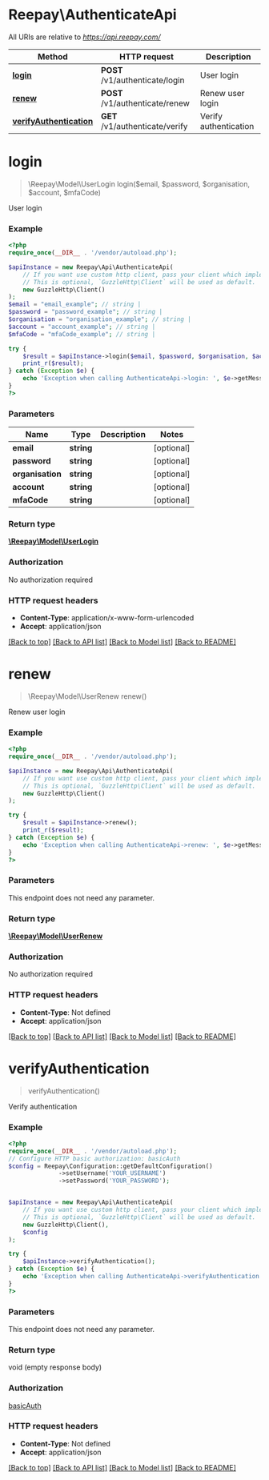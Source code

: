 # Reepay\AuthenticateApi

All URIs are relative to *https://api.reepay.com/*

 Method                                                              | HTTP request                    | Description           
---------------------------------------------------------------------|---------------------------------|-----------------------
 [**login**](AuthenticateApi.md#login)                               | **POST** /v1/authenticate/login | User login            
 [**renew**](AuthenticateApi.md#renew)                               | **POST** /v1/authenticate/renew | Renew user login      
 [**verifyAuthentication**](AuthenticateApi.md#verifyauthentication) | **GET** /v1/authenticate/verify | Verify authentication 

# **login**
> \Reepay\Model\UserLogin login($email, $password, $organisation, $account, $mfaCode)

User login

### Example

```php
<?php
require_once(__DIR__ . '/vendor/autoload.php');

$apiInstance = new Reepay\Api\AuthenticateApi(
    // If you want use custom http client, pass your client which implements `GuzzleHttp\ClientInterface`.
    // This is optional, `GuzzleHttp\Client` will be used as default.
    new GuzzleHttp\Client()
);
$email = "email_example"; // string | 
$password = "password_example"; // string | 
$organisation = "organisation_example"; // string | 
$account = "account_example"; // string | 
$mfaCode = "mfaCode_example"; // string | 

try {
    $result = $apiInstance->login($email, $password, $organisation, $account, $mfaCode);
    print_r($result);
} catch (Exception $e) {
    echo 'Exception when calling AuthenticateApi->login: ', $e->getMessage(), PHP_EOL;
}
?>
```

### Parameters

 Name             | Type       | Description | Notes      
------------------|------------|-------------|------------
 **email**        | **string** |             | [optional] 
 **password**     | **string** |             | [optional] 
 **organisation** | **string** |             | [optional] 
 **account**      | **string** |             | [optional] 
 **mfaCode**      | **string** |             | [optional] 

### Return type

[**\Reepay\Model\UserLogin**](../Model/UserLogin.md)

### Authorization

No authorization required

### HTTP request headers

 - **Content-Type**: application/x-www-form-urlencoded
 - **Accept**: application/json

[[Back to top]](#) [[Back to API list]](../../README.md#documentation-for-api-endpoints) [[Back to Model list]](../../README.md#documentation-for-models) [[Back to README]](../../README.md)

# **renew**
> \Reepay\Model\UserRenew renew()

Renew user login

### Example
```php
<?php
require_once(__DIR__ . '/vendor/autoload.php');

$apiInstance = new Reepay\Api\AuthenticateApi(
    // If you want use custom http client, pass your client which implements `GuzzleHttp\ClientInterface`.
    // This is optional, `GuzzleHttp\Client` will be used as default.
    new GuzzleHttp\Client()
);

try {
    $result = $apiInstance->renew();
    print_r($result);
} catch (Exception $e) {
    echo 'Exception when calling AuthenticateApi->renew: ', $e->getMessage(), PHP_EOL;
}
?>
```

### Parameters
This endpoint does not need any parameter.

### Return type

[**\Reepay\Model\UserRenew**](../Model/UserRenew.md)

### Authorization

No authorization required

### HTTP request headers

 - **Content-Type**: Not defined
 - **Accept**: application/json

[[Back to top]](#) [[Back to API list]](../../README.md#documentation-for-api-endpoints) [[Back to Model list]](../../README.md#documentation-for-models) [[Back to README]](../../README.md)

# **verifyAuthentication**
> verifyAuthentication()

Verify authentication

### Example
```php
<?php
require_once(__DIR__ . '/vendor/autoload.php');
// Configure HTTP basic authorization: basicAuth
$config = Reepay\Configuration::getDefaultConfiguration()
              ->setUsername('YOUR_USERNAME')
              ->setPassword('YOUR_PASSWORD');


$apiInstance = new Reepay\Api\AuthenticateApi(
    // If you want use custom http client, pass your client which implements `GuzzleHttp\ClientInterface`.
    // This is optional, `GuzzleHttp\Client` will be used as default.
    new GuzzleHttp\Client(),
    $config
);

try {
    $apiInstance->verifyAuthentication();
} catch (Exception $e) {
    echo 'Exception when calling AuthenticateApi->verifyAuthentication: ', $e->getMessage(), PHP_EOL;
}
?>
```

### Parameters
This endpoint does not need any parameter.

### Return type

void (empty response body)

### Authorization

[basicAuth](../../README.md#basicAuth)

### HTTP request headers

 - **Content-Type**: Not defined
 - **Accept**: application/json

[[Back to top]](#) [[Back to API list]](../../README.md#documentation-for-api-endpoints) [[Back to Model list]](../../README.md#documentation-for-models) [[Back to README]](../../README.md)

